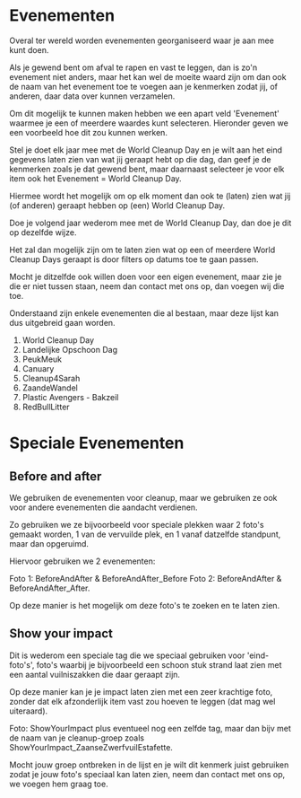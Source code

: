 # Evenementen

Overal ter wereld worden evenementen georganiseerd waar je aan mee kunt doen.

Als je gewend bent om afval te rapen en vast te leggen, dan is zo'n evenement niet anders, maar het kan wel de moeite waard zijn om dan ook de naam van het evenement toe te voegen aan je kenmerken zodat jij, of anderen, daar data over kunnen verzamelen.

Om dit mogelijk te kunnen maken hebben we een apart veld 'Evenement' waarmee je een of meerdere waardes kunt selecteren.
Hieronder geven we een voorbeeld hoe dit zou kunnen werken.

Stel je doet elk jaar mee met de World Cleanup Day en je wilt aan het eind gegevens laten zien van wat jij geraapt hebt op die dag, dan geef je de kenmerken zoals je dat gewend bent, maar daarnaast selecteer je voor elk item ook het Evenement = World Cleanup Day.

Hiermee wordt het mogelijk om op elk moment dan ook te (laten) zien wat jij (of anderen) geraapt hebben op (een) World Cleanup Day.

Doe je volgend jaar wederom mee met de World Cleanup Day, dan doe je dit op dezelfde wijze.

Het zal dan mogelijk zijn om te laten zien wat op een of meerdere World Cleanup Days geraapt is door filters op datums toe te gaan passen.

Mocht je ditzelfde ook willen doen voor een eigen evenement, maar zie je die er niet tussen staan, neem dan contact met ons op, dan voegen wij die toe.

Onderstaand zijn enkele evenementen die al bestaan, maar deze lijst kan dus uitgebreid gaan worden.
1. World Cleanup Day
2. Landelijke Opschoon Dag
3. PeukMeuk
4. Canuary
5. Cleanup4Sarah
6. ZaandeWandel
7. Plastic Avengers - Bakzeil
8. RedBullLitter

# Speciale Evenementen

## Before and after
We gebruiken de evenementen voor cleanup, maar we gebruiken ze ook voor andere evenementen die aandacht verdienen.

Zo gebruiken we ze bijvoorbeeld voor speciale plekken waar 2 foto's gemaakt worden, 1 van de vervuilde plek, en 1 vanaf datzelfde standpunt, maar dan opgeruimd.

Hiervoor gebruiken we 2 evenementen:

Foto 1: BeforeAndAfter & BeforeAndAfter_Before
Foto 2: BeforeAndAfter & BeforeAndAfter_After.

Op deze manier is het mogelijk om deze foto's te zoeken en te laten zien.

## Show your impact
Dit is wederom een speciale tag die we speciaal gebruiken voor 'eind-foto's', foto's waarbij je bijvoorbeeld een schoon stuk strand laat zien met een aantal vuilniszakken die daar geraapt zijn.

Op deze manier kan je je impact laten zien met een zeer krachtige foto, zonder dat elk afzonderlijk item vast zou hoeven te leggen (dat mag wel uiteraard).

Foto: ShowYourImpact plus eventueel nog een zelfde tag, maar dan bijv met de naam van je cleanup-groep zoals ShowYourImpact_ZaanseZwerfvuilEstafette.

Mocht jouw groep ontbreken in de lijst en je wilt dit kenmerk juist gebruiken zodat je jouw foto's speciaal kan laten zien, neem dan contact met ons op, we voegen 
hem graag toe.
